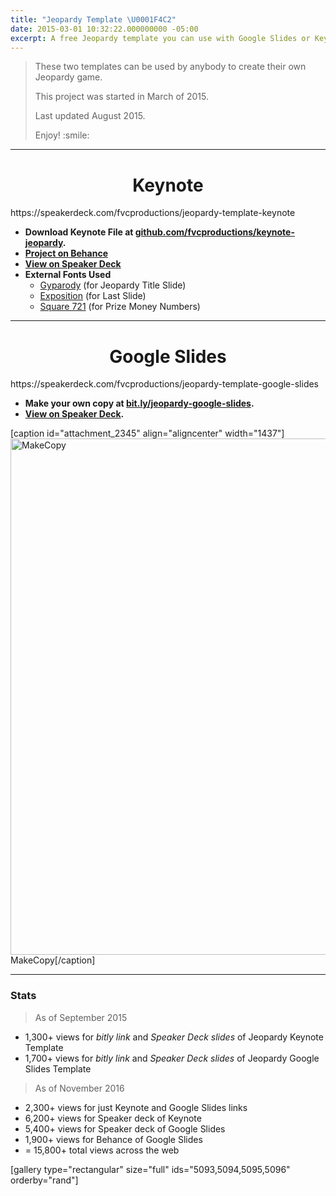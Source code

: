```yaml
---
title: "Jeopardy Template \U0001F4C2"
date: 2015-03-01 10:32:22.000000000 -05:00
excerpt: A free Jeopardy template you can use with Google Slides or Keynote.
---
```

<p><!--more--></p>
<blockquote><p>These two templates can be used by anybody to create their own Jeopardy game.</p>
<p>This project was started in March of 2015.</p>
<p>Last updated August 2015.</p>
<p>Enjoy! :smile:</p></blockquote>
<hr class="section" />
<h1 id="keynote" style="text-align:center;"><a href="#keynote" name="keynote"></a>Keynote</h1>
<p>https://speakerdeck.com/fvcproductions/jeopardy-template-keynote</p>
<ul>
<li><strong>Download Keynote File at <a title="Jeopardy Template" href="https://github.com/fvcproductions/keynote-jeopardy" target="_blank">github.com/fvcproductions/keynote-jeopardy</a>.</strong></li>
<li><strong><a title="Jeopardy Template | Behance" href="https://www.behance.net/gallery/24112247/Jeopardy-Template-Keynote" target="_blank">Project on Behance</a></strong></li>
<li><strong><a title="Speaker Deck | Jeopardy Template" href="https://speakerdeck.com/fvcproductions/jeopardy-template-keynote" target="_blank">View on Speaker Deck</a></strong></li>
<li><strong>External Fonts Used</strong>
<ul>
<li><a href="http://www.1001fonts.com/gyparody-font.html">Gyparody</a> (for Jeopardy Title Slide)</li>
<li><a href="http://www.ffonts.net/Exposition.font" target="_blank">Exposition</a> (for Last Slide)</li>
<li><a href="https://www.fontyukle.net/en/1,Square721" target="_blank">Square 721</a> (for Prize Money Numbers)</li>
</ul>
</li>
</ul>
<hr class="section" />
<h1 id="google-slides" style="text-align:center;"><a href="#google-slides" name="google-slides"></a>Google Slides</h1>
<p>https://speakerdeck.com/fvcproductions/jeopardy-template-google-slides</p>
<ul>
<li><strong>Make your own copy at <a title="Jeopardy Template | Google Slides" href="https://bit.ly/jeopardy-google-slides" target="_blank">bit.ly/jeopardy-google-slides</a>.</strong></li>
<li><strong><a title="Speaker Deck | Jeopardy Template" href="https://speakerdeck.com/fvcproductions/jeopardy-template-google-slides" target="_blank">View on Speaker Deck</a>.</strong></li>
</ul>
<p>[caption id="attachment_2345" align="aligncenter" width="1437"]<a href="https://fvcproductions.files.wordpress.com/2015/05/makecopy.gif"><img class="wp-image-2345 size-full" src="https://fvcproductions.files.wordpress.com/2015/05/makecopy.gif" alt="MakeCopy" width="1437" height="826" /></a> MakeCopy[/caption]</p>
<hr />
<h3>Stats</h3>
<blockquote><p>As of September 2015</p></blockquote>
<ul>
<li>1,300+ views for <em>bitly link</em> and <em>Speaker Deck slides</em> of Jeopardy Keynote Template</li>
<li>1,700+ views for <em>bitly link</em> and <em>Speaker Deck slides</em> of Jeopardy Google Slides Template</li>
</ul>
<blockquote><p>As of November 2016</p></blockquote>
<ul>
<li>2,300+ views for just Keynote and Google Slides links</li>
<li>6,200+ views for Speaker deck of Keynote</li>
<li>5,400+ views for Speaker deck of Google Slides</li>
<li>1,900+ views for Behance of Google Slides</li>
<li>= 15,800+ total views across the web</li>
</ul>
<p>[gallery type="rectangular" size="full" ids="5093,5094,5095,5096" orderby="rand"]</p>
<p>&nbsp;</p>
